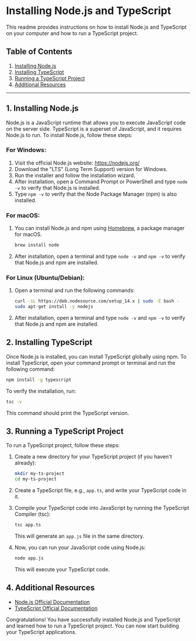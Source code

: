 # Installing Node.js and TypeScript

This readme provides instructions on how to install Node.js and TypeScript on your computer and how to run a TypeScript project.

## Table of Contents

1. [Installing Node.js](#installing-nodejs)
2. [Installing TypeScript](#installing-typescript)
3. [Running a TypeScript Project](#running-a-typescript-project)
4. [Additional Resources](#additional-resources)

---

## 1. Installing Node.js

Node.js is a JavaScript runtime that allows you to execute JavaScript code on the server side. TypeScript is a superset of JavaScript, and it requires Node.js to run. To install Node.js, follow these steps:

### For Windows:

1. Visit the official Node.js website: https://nodejs.org/
2. Download the "LTS" (Long Term Support) version for Windows.
3. Run the installer and follow the installation wizard.
4. After installation, open a Command Prompt or PowerShell and type `node -v` to verify that Node.js is installed.
5. Type `npm -v` to verify that the Node Package Manager (npm) is also installed.

### For macOS:

1. You can install Node.js and npm using [Homebrew](https://brew.sh/), a package manager for macOS.

   ```bash
   brew install node
   ```

2. After installation, open a terminal and type `node -v` and `npm -v` to verify that Node.js and npm are installed.

### For Linux (Ubuntu/Debian):

1. Open a terminal and run the following commands:

   ```bash
   curl -sL https://deb.nodesource.com/setup_14.x | sudo -E bash -
   sudo apt-get install -y nodejs
   ```

2. After installation, open a terminal and type `node -v` and `npm -v` to verify that Node.js and npm are installed.

## 2. Installing TypeScript

Once Node.js is installed, you can install TypeScript globally using npm. To install TypeScript, open your command prompt or terminal and run the following command:

```bash
npm install -g typescript
```

To verify the installation, run:

```bash
tsc -v
```

This command should print the TypeScript version.

## 3. Running a TypeScript Project

To run a TypeScript project, follow these steps:

1. Create a new directory for your TypeScript project (if you haven't already):

   ```bash
   mkdir my-ts-project
   cd my-ts-project
   ```

2. Create a TypeScript file, e.g., `app.ts`, and write your TypeScript code in it.

3. Compile your TypeScript code into JavaScript by running the TypeScript Compiler (tsc):

   ```bash
   tsc app.ts
   ```

   This will generate an `app.js` file in the same directory.

4. Now, you can run your JavaScript code using Node.js:

   ```bash
   node app.js
   ```

   This will execute your TypeScript code.

## 4. Additional Resources

- [Node.js Official Documentation](https://nodejs.org/en/docs/)
- [TypeScript Official Documentation](https://www.typescriptlang.org/docs/)

Congratulations! You have successfully installed Node.js and TypeScript and learned how to run a TypeScript project. You can now start building your TypeScript applications.